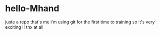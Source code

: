 # hello-Mhand
juste a repo
that's me i'm using git for the first time to training so it's very exciting !!
thx at all
